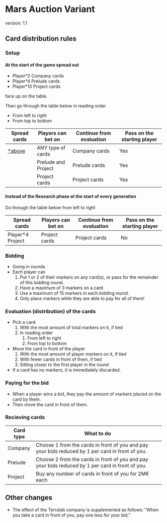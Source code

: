 # Mars Auction Variant

version: 1.1

## Card distribution rules

### Setup

#### At the start of the game spread out

- Player*2 Company cards
- Player*4 Prelude cards
- Player*10 Project cards

face up on the table.

Then go through the table below in reading order

- From left to right
- From top to bottom

| Spread cards | Players can bet on | Continue from evaluation | Pass on the starting player |
|--------------|--------------------|--------------------------|-----------------------------|
| [*above](#at-the-start-of-the-game-spread-out) | ANY type of cards | Company cards | Yes |
| | Prelude and Project | Prelude cards | Yes |
| | Project cards | Project cards | Yes |

#### Instead of the Research phase at the start of every generation

Go through the table below from left to right

| Spread cards | Players can bet on | Continue from evaluation | Pass on the starting player |
|--------------|--------------------|--------------------------|-----------------------------|
| Player*4 Project | Project cards | Project cards | No |

### Bidding

- Going in rounds
- Each player can
    1. Put 1 or 2 of their markers on any card(s), or pass for the remainder of this bidding round.
    2. Have a maximum of 3 markers on a card
    3. Use a maximum of 15 markers in each bidding round.
    4. Only place markers while they are able to pay for all of them!

### Evaluation (distribution) of the cards

- Pick a card
    1. With the most amount of total markers on it, if tied
    2. In reading order
        1. From left to right
        2. From top to bottom
- Move the card in front of the player
    1. With the most amount of player markers on it, if tied
    2. With fewer cards in front of them, if tied
    3. Sitting closer to the first player in the round
- If a card has no markers, it is immediately discarded.

### Paying for the bid

- When a player wins a bid, they pay the amount of markers placed on the card by them.
- Then move the card in front of them.

### Recieving cards

| Card type | What to do |
|-----------|------------|
| Company | Choose 1 from the cards in front of you and pay your bids reduced by 1 per card in front of you. |
| Prelude | Choose 2 from the cards in front of you and pay your bids reduced by 1 per card in front of you. |
| Project | Buy any number of cards in front of you for 2M€ each |

## Other changes

- The effect of the Terralab company is supplemented as follows: "When you take a card in front of you, pay one less for your bid."
